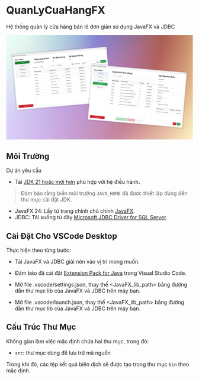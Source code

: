 # QuanLyCuaHangFX
  
Hệ thống quản lý cửa hàng bán lẻ đơn giản sử dụng JavaFX và JDBC

![Demo Giao Diện](src/resources/preview.png)
  
## Môi Trường

Dự án yêu cầu
- Tải [JDK 21 hoặc mới hơn](https://jdk.java.net/) phù hợp với hệ điều hành.
> Đảm bảo rằng biến môi trường `JAVA_HOME` đã được thiết lập đúng đến thư mục cài đặt JDK.
> 
- JavaFX 24: Lấy từ trang chính chủ chính [JavaFX](https://openjfx.io/).
- JDBC: Tải xuống từ đây [Microsoft JDBC Driver for SQL Server](https://learn.microsoft.com/vi-vn/sql/connect/jdbc/download-microsoft-jdbc-driver-for-sql-server?view=sql-server-ver16).

## Cài Đặt Cho VSCode Desktop

Thực hiện theo từng bước:

- Tải JavaFX và JDBC giải nén vào vị trí mong muốn.

- Đảm bảo đã cài đặt [Extension Pack for Java](https://marketplace.visualstudio.com/items?itemName=vscjava.vscode-java-pack) trong Visual Studio Code.

- Mở file .vscode/settings.json, thay thế <JavaFX_lib_path> bằng đường dẫn thư mục lib của JavaFX và JDBC trên máy bạn.

- Mở file .vscode/launch.json, thay thế <JavaFX_lib_path> bằng đường dẫn thư mục lib của JavaFX và JDBC trên máy bạn.

## Cấu Trúc Thư Mục

Không gian làm việc mặc định chứa hai thư mục, trong đó:

- `src`: thư mục dùng để lưu trữ mã nguồn

Trong khi đó, các tệp kết quả biên dịch sẽ được tạo trong thư mục `bin` theo mặc định.
